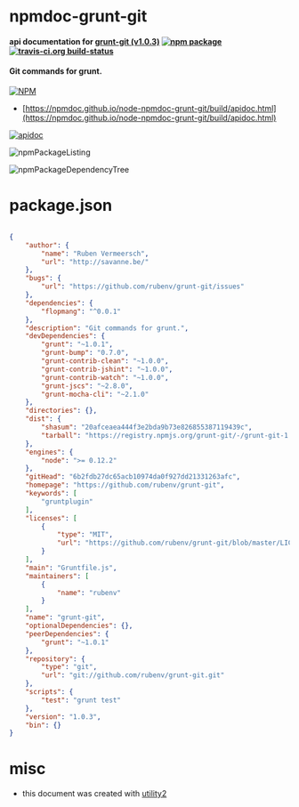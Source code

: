 # npmdoc-grunt-git

#### api documentation for  [grunt-git (v1.0.3)](https://github.com/rubenv/grunt-git)  [![npm package](https://img.shields.io/npm/v/npmdoc-grunt-git.svg?style=flat-square)](https://www.npmjs.org/package/npmdoc-grunt-git) [![travis-ci.org build-status](https://api.travis-ci.org/npmdoc/node-npmdoc-grunt-git.svg)](https://travis-ci.org/npmdoc/node-npmdoc-grunt-git)

#### Git commands for grunt.

[![NPM](https://nodei.co/npm/grunt-git.png?downloads=true&downloadRank=true&stars=true)](https://www.npmjs.com/package/grunt-git)

- [https://npmdoc.github.io/node-npmdoc-grunt-git/build/apidoc.html](https://npmdoc.github.io/node-npmdoc-grunt-git/build/apidoc.html)

[![apidoc](https://npmdoc.github.io/node-npmdoc-grunt-git/build/screenCapture.buildCi.browser.%252Ftmp%252Fbuild%252Fapidoc.html.png)](https://npmdoc.github.io/node-npmdoc-grunt-git/build/apidoc.html)

![npmPackageListing](https://npmdoc.github.io/node-npmdoc-grunt-git/build/screenCapture.npmPackageListing.svg)

![npmPackageDependencyTree](https://npmdoc.github.io/node-npmdoc-grunt-git/build/screenCapture.npmPackageDependencyTree.svg)



# package.json

```json

{
    "author": {
        "name": "Ruben Vermeersch",
        "url": "http://savanne.be/"
    },
    "bugs": {
        "url": "https://github.com/rubenv/grunt-git/issues"
    },
    "dependencies": {
        "flopmang": "^0.0.1"
    },
    "description": "Git commands for grunt.",
    "devDependencies": {
        "grunt": "~1.0.1",
        "grunt-bump": "0.7.0",
        "grunt-contrib-clean": "~1.0.0",
        "grunt-contrib-jshint": "~1.0.0",
        "grunt-contrib-watch": "~1.0.0",
        "grunt-jscs": "~2.8.0",
        "grunt-mocha-cli": "~2.1.0"
    },
    "directories": {},
    "dist": {
        "shasum": "20afceaea444f3e2bda9b73e826855387119439c",
        "tarball": "https://registry.npmjs.org/grunt-git/-/grunt-git-1.0.3.tgz"
    },
    "engines": {
        "node": ">= 0.12.2"
    },
    "gitHead": "6b2fdb27dc65acb10974da0f927dd21331263afc",
    "homepage": "https://github.com/rubenv/grunt-git",
    "keywords": [
        "gruntplugin"
    ],
    "licenses": [
        {
            "type": "MIT",
            "url": "https://github.com/rubenv/grunt-git/blob/master/LICENSE"
        }
    ],
    "main": "Gruntfile.js",
    "maintainers": [
        {
            "name": "rubenv"
        }
    ],
    "name": "grunt-git",
    "optionalDependencies": {},
    "peerDependencies": {
        "grunt": "~1.0.1"
    },
    "repository": {
        "type": "git",
        "url": "git://github.com/rubenv/grunt-git.git"
    },
    "scripts": {
        "test": "grunt test"
    },
    "version": "1.0.3",
    "bin": {}
}
```



# misc
- this document was created with [utility2](https://github.com/kaizhu256/node-utility2)
